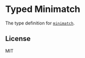 # Typed Minimatch

The type definition for [`minimatch`](https://github.com/isaacs/minimatch).

## License

MIT
